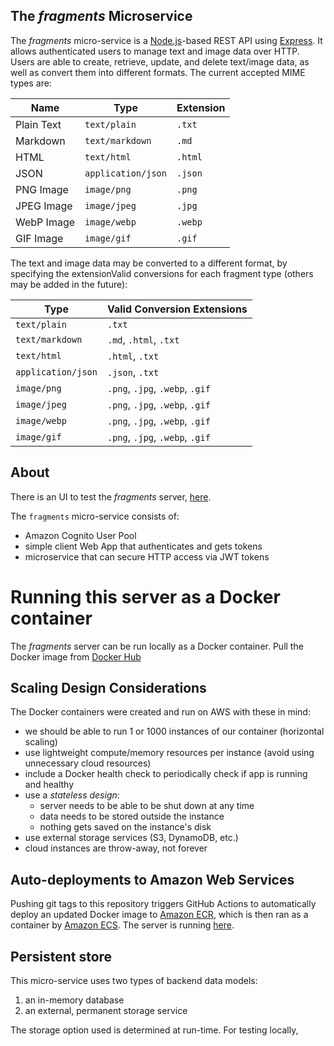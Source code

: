 ## The _fragments_ Microservice
The _fragments_ micro-service is a [Node.js](https://nodejs.org)-based REST API using [Express](https://expressjs.com/). It allows authenticated users to manage text and image data over HTTP. Users are able to create, retrieve, update, and delete text/image data, as well as convert them into different formats. The current accepted MIME types are:

| Name       | Type               | Extension |
| ---------- | ------------------ | --------- |
| Plain Text | `text/plain`       | `.txt`    |
| Markdown   | `text/markdown`    | `.md`     |
| HTML       | `text/html`        | `.html`   |
| JSON       | `application/json` | `.json`   |
| PNG Image  | `image/png`        | `.png`    |
| JPEG Image | `image/jpeg`       | `.jpg`    |
| WebP Image | `image/webp`       | `.webp`   |
| GIF Image  | `image/gif`        | `.gif`    |

The text and image data may be converted to a different format, by specifying the extensionValid conversions for each fragment type (others may be added in the future):

| Type               | Valid Conversion Extensions     |
| ------------------ | ------------------------------- |
| `text/plain`       | `.txt`                          |
| `text/markdown`    | `.md`, `.html`, `.txt`          |
| `text/html`        | `.html`, `.txt`                 |
| `application/json` | `.json`, `.txt`                 |
| `image/png`        | `.png`, `.jpg`, `.webp`, `.gif` |
| `image/jpeg`       | `.png`, `.jpg`, `.webp`, `.gif` |
| `image/webp`       | `.png`, `.jpg`, `.webp`, `.gif` |
| `image/gif`        | `.png`, `.jpg`, `.webp`, `.gif` |


## About
There is an UI to test the _fragments_ server, [here](https://github.com/siusie/fragments-ui).

The `fragments` micro-service consists of:

- Amazon Cognito User Pool
- simple client Web App that authenticates and gets tokens
- microservice that can secure HTTP access via JWT tokens

# Running this server as a Docker container
The _fragments_ server can be run locally as a Docker container. Pull the Docker image from [Docker Hub](https://hub.docker.com/repository/docker/siusie/fragments)

## Scaling Design Considerations
The Docker containers were created and run on AWS with these in mind:
- we should be able to run 1 or 1000 instances of our container (horizontal scaling)
- use lightweight compute/memory resources per instance (avoid using unnecessary cloud resources)
- include a Docker health check to periodically check if app is running and healthy
- use a _stateless design_:
  - server needs to be able to be shut down at any time
  - data needs to be stored outside the instance
  - nothing gets saved on the instance's disk
- use external storage services (S3, DynamoDB, etc.)
- cloud instances are throw-away, not forever

## Auto-deployments to Amazon Web Services
Pushing git tags to this repository triggers GitHub Actions to automatically deploy an updated Docker image to [Amazon ECR](https://aws.amazon.com/ecr/), which is then ran as a container by [Amazon ECS](https://aws.amazon.com/ecs). The server is running [here](http://ec2co-ecsel-1ov4de6u42ej6-2102686928.us-east-1.elb.amazonaws.com:8080/).

## Persistent store
This micro-service uses two types of backend data models: 
  1. an in-memory database
  2. an external, permanent storage service

The storage option used is determined at run-time. For testing locally, 
